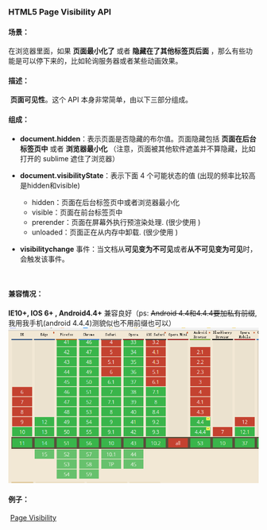 ### HTML5 Page Visibility API

#### 场景：

​	在浏览器里面，如果 **页面最小化了** 或者 **隐藏在了其他标签页后面** ，那么有些功能是可以停下来的，比如轮询服务器或者某些动画效果。

#### 描述：

​            **页面可见性**。这个 API 本身非常简单，由以下三部分组成。

#### 组成：

- **document.hidden**：表示页面是否隐藏的布尔值。页面隐藏包括 **页面在后台标签页中** 或者 **浏览器最小化** （注意，页面被其他软件遮盖并不算隐藏，比如打开的 sublime 遮住了浏览器）

- **document.visibilityState**：表示下面 4 个可能状态的值 (出现的频率比较高是hidden和visible)

  - hidden：页面在后台标签页中或者浏览器最小化
  - visible：页面在前台标签页中
  - prerender：页面在屏幕外执行预渲染处理. (很少使用 )
  - unloaded：页面正在从内存中卸载. (很少使用 )

- **visibilitychange** 事件：当文档从**可见变为不可见**或者**从不可见变为可见**时，会触发该事件。

  ​

#### 兼容情况：

**IE10+, IOS 6+ , Android4.4+** 兼容良好（ps: ~~Android 4.4和4.4.4要加私有前缀~~, 我用我手机(android 4.4.4)测貌似也不用前缀也可以）
![PageVisibility](./example/PageVisibility.png)



#### 例子：

​	[Page Visibility](./example/HTML5-Page-Visibility.html)